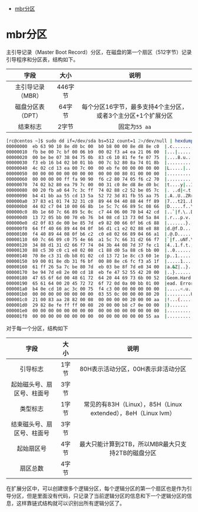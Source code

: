 - [mbr分区](#mbr分区)

# mbr分区

主引导记录（Master Boot Record）分区，在磁盘的第一个扇区（512字节）记录引导程序和分区表，结构如下。

|       字段        |  大小   |                             说明                             |
| :---------------: | :-----: | :----------------------------------------------------------: |
| 主引导记录（MBR） | 446字节 |                                                              |
| 磁盘分区表（DPT） | 64字节  | 每个分区16字节，最多支持4个主分区，或者3个主分区+1个扩展分区 |
|     结束标志      |  2字节  |                        固定为`55 aa`                         |

```bash
[rc@centos ~]$ sudo dd if=/dev/sda bs=512 count=1 2>/dev/null | hexdump -C
00000000  eb 63 90 10 8e d0 bc 00  b0 b8 00 00 8e d8 8e c0  |.c..............|
00000010  fb be 00 7c bf 00 06 b9  00 02 f3 a4 ea 21 06 00  |...|.........!..|
00000020  00 be be 07 38 04 75 0b  83 c6 10 81 fe fe 07 75  |....8.u........u|
00000030  f3 eb 16 b4 02 b0 01 bb  00 7c b2 80 8a 74 01 8b  |.........|...t..|
00000040  4c 02 cd 13 ea 00 7c 00  00 eb fe 00 00 00 00 00  |L.....|.........|
00000050  00 00 00 00 00 00 00 00  00 00 00 80 01 00 00 00  |................|
00000060  00 00 00 00 ff fa 90 90  f6 c2 80 74 05 f6 c2 70  |...........t...p|
00000070  74 02 b2 80 ea 79 7c 00  00 31 c0 8e d8 8e d0 bc  |t....y|..1......|
00000080  00 20 fb a0 64 7c 3c ff  74 02 88 c2 52 be 05 7c  |. ..d|<.t...R..||
00000090  b4 41 bb aa 55 cd 13 5a  52 72 3d 81 fb 55 aa 75  |.A..U..ZRr=..U.u|
000000a0  37 83 e1 01 74 32 31 c0  89 44 04 40 88 44 ff 89  |7...t21..D.@.D..|
000000b0  44 02 c7 04 10 00 66 8b  1e 5c 7c 66 89 5c 08 66  |D.....f..\|f.\.f|
000000c0  8b 1e 60 7c 66 89 5c 0c  c7 44 06 00 70 b4 42 cd  |..`|f.\..D..p.B.|
000000d0  13 72 05 bb 00 70 eb 76  b4 08 cd 13 73 0d 5a 84  |.r...p.v....s.Z.|
000000e0  d2 0f 83 de 00 be 85 7d  e9 82 00 66 0f b6 c6 88  |.......}...f....|
000000f0  64 ff 40 66 89 44 04 0f  b6 d1 c1 e2 02 88 e8 88  |d.@f.D..........|
00000100  f4 40 89 44 08 0f b6 c2  c0 e8 02 66 89 04 66 a1  |.@.D.......f..f.|
00000110  60 7c 66 09 c0 75 4e 66  a1 5c 7c 66 31 d2 66 f7  |`|f..uNf.\|f1.f.|
00000120  34 88 d1 31 d2 66 f7 74  04 3b 44 08 7d 37 fe c1  |4..1.f.t.;D.}7..|
00000130  88 c5 30 c0 c1 e8 02 08  c1 88 d0 5a 88 c6 bb 00  |..0........Z....|
00000140  70 8e c3 31 db b8 01 02  cd 13 72 1e 8c c3 60 1e  |p..1......r...`.|
00000150  b9 00 01 8e db 31 f6 bf  00 80 8e c6 fc f3 a5 1f  |.....1..........|
00000160  61 ff 26 5a 7c be 80 7d  eb 03 be 8f 7d e8 34 00  |a.&Z|..}....}.4.|
00000170  be 94 7d e8 2e 00 cd 18  eb fe 47 52 55 42 20 00  |..}.......GRUB .|
00000180  47 65 6f 6d 00 48 61 72  64 20 44 69 73 6b 00 52  |Geom.Hard Disk.R|
00000190  65 61 64 00 20 45 72 72  6f 72 0d 0a 00 bb 01 00  |ead. Error......|
000001a0  b4 0e cd 10 ac 3c 00 75  f4 c3 00 00 00 00 00 00  |.....<.u........|
000001b0  00 00 00 00 00 00 00 00  03 55 0c 00 00 00 80 20  |.........U..... |
000001c0  21 00 83 aa 28 82 00 08  00 00 00 00 20 00 00 aa  |!...(....... ...|
000001d0  29 82 8e fe ff ff 00 08  20 00 00 b8 c7 0e 00 00  |)....... .......|
000001e0  00 00 00 00 00 00 00 00  00 00 00 00 00 00 00 00  |................|
000001f0  00 00 00 00 00 00 00 00  00 00 00 00 00 00 55 aa  |..............U.|
```

对于每一个分区，结构如下

|            字段            | 大小  |                             说明                              |
| :------------------------: | :---: | :-----------------------------------------------------------: |
|          引导标志          | 1字节 |              80H表示活动分区，00H表示非活动分区               |
| 起始磁头号、扇区号、柱面号 | 3字节 |                                                               |
|          类型标志          | 1字节 | 常见的有83H（Linux），85H（Linux extended），8eH（Linux lvm） |
| 结束磁头号、扇区号、柱面号 | 3字节 |                                                               |
|         起始扇区号         | 4字节 |       最大只能计算到2TB，所以MBR最大只支持2TB的磁盘分区       |
|          扇区总数          | 4字节 |                                                               |

在扩展分区中，可以创建很多个逻辑分区，每个逻辑分区的第一个扇区也是作为引导分区，但是里面没有代码，只记录了当前逻辑分区的信息和下一个逻辑分区的信息，这样靠链式结构就可以识别出所有逻辑分区了。

